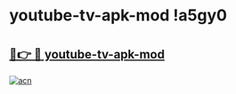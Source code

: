 # youtube-tv-apk-mod !a5gy0

# <h2><a href="https://arb7d6.esa.edu.pl?title=youtube-tv-apk-mod&ref=a5gy0">🔗👉 🔴 youtube-tv-apk-mod</a></h2>

[![acn](https://github.com/user-attachments/assets/0f9c940e-d8b0-45ae-aac7-cd30a18b3e1c)](https://arb7d6.esa.edu.pl?title=youtube-tv-apk-mod&ref=a5gy0)

